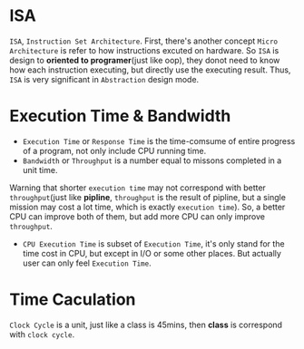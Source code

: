 # ISA
`ISA`, `Instruction Set Architecture`. First, there's another concept `Micro Architecture` is refer to how instructions excuted on hardware. So `ISA` is design to **oriented to programer**(just like oop), they donot need to know how each instruction executing, but directly use the executing result. Thus, `ISA` is very significant in `Abstraction` design mode.

# Execution Time & Bandwidth
+ `Execution Time` or `Response Time` is the time-comsume of entire progress of a program, not only include CPU running time.
+ `Bandwidth` or `Throughput` is a number equal to missons completed in a unit time.

Warning that shorter `execution time` may not correspond with better `throughput`(just like **pipline**, `throughput` is the result of pipline, but a single mission may cost a lot time, which is exactly `execution time`). So, a better CPU can improve both of them, but add more CPU can only improve `throughput`.

+ `CPU Execution Time` is subset of `Execution Time`, it's only stand for the time cost in CPU, but except in I/O or some other places. But actually user can only feel `Execution Time`.

# Time Caculation
`Clock Cycle` is a unit, just like a class is 45mins, then **class** is correspond with `clock cycle`.